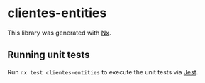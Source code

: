 # clientes-entities

This library was generated with [Nx](https://nx.dev).

## Running unit tests

Run `nx test clientes-entities` to execute the unit tests via [Jest](https://jestjs.io).
